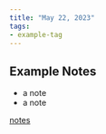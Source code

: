 ```yaml
---
title: "May 22, 2023"
tags:
- example-tag
---
```

## Example Notes
- a note
- a note

[notes](obsidian://open?vault=content&file=quartz_template%2FExample_Notes%2FExample%20Notes)
